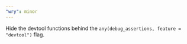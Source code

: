 ```yaml
---
"wry": minor
---
```


Hide the devtool functions behind the `any(debug_assertions, feature = "devtool")` flag.
